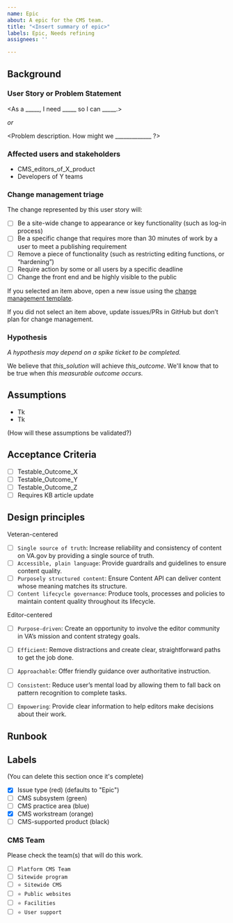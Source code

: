 ```yaml
---
name: Epic
about: A epic for the CMS team.
title: "<Insert summary of epic>"
labels: Epic, Needs refining
assignees: ''

---
```


## Background

### User Story or Problem Statement

<As a _____, I need _____ so I can _____.>

_or_

<Problem description. How might we _____________ ?>


### Affected users and stakeholders

* CMS_editors_of_X_product
* Developers of Y teams

<link to any existing research or data supporting this>

### Change management triage

The change represented by this user story will:
- [ ] Be a site-wide change to appearance or key functionality (such as log-in process)
- [ ] Be a specific change that requires more than 30 minutes of work by a user to meet a publishing requirement
- [ ] Remove a piece of functionality (such as restricting editing functions, or “hardening”)
- [ ] Require action by some or all users by a specific deadline
- [ ] Change the front end and be highly visible to the public

If you selected an item above, open a new issue using the [change management template](https://github.com/department-of-veterans-affairs/va.gov-cms/blob/main/.github/ISSUE_TEMPLATE/change-management.md).

If you did not select an item above, update issues/PRs in GitHub but don’t plan for change management.

### Hypothesis

_A hypothesis may depend on a spike ticket to be completed._

We believe that _this_solution_ will achieve _this_outcome_. We'll know that to be true when _this measurable outcome occurs._

## Assumptions
* Tk
* Tk

(How will these assumptions be validated?)

## Acceptance Criteria
- [ ] Testable_Outcome_X
- [ ] Testable_Outcome_Y
- [ ] Testable_Outcome_Z
- [ ] Requires KB article update

## Design principles

Veteran-centered
- [ ] `Single source of truth`: Increase reliability and consistency of content on VA.gov by providing a single source of truth.
- [ ] `Accessible, plain language`: Provide guardrails and guidelines to ensure content quality.
- [ ] `Purposely structured content`: Ensure Content API can deliver content whose meaning matches its structure.
- [ ] `Content lifecycle governance`: Produce tools, processes and policies to maintain content quality throughout its lifecycle.

Editor-centered
- [ ] `Purpose-driven`: Create an opportunity to involve the editor community in VA’s mission and content strategy goals.
- [ ] `Efficient`: Remove distractions and create clear, straightforward paths to get the job done.
- [ ] `Approachable`: Offer friendly guidance over authoritative instruction.
- [ ] `Consistent`: Reduce user’s mental load by allowing them to fall back on pattern recognition to complete tasks.
- [ ] `Empowering`: Provide clear information to help editors make decisions about their work.


## Runbook
<optional>

## Labels
(You can delete this section once it's complete)
- [x] Issue type (red) (defaults to "Epic")
- [ ] CMS subsystem (green)
- [ ] CMS practice area (blue)
- [x] CMS workstream (orange)
- [ ] CMS-supported product (black)

### CMS Team
Please check the team(s) that will do this work.

- [ ] `Platform CMS Team`
- [ ] `Sitewide program`
- [ ] `⭐️ Sitewide CMS`
- [ ] `⭐️ Public websites`
- [ ] `⭐️ Facilities`
- [ ] `⭐️ User support`

